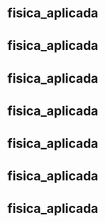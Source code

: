 # fisica_aplicada
# fisica_aplicada
# fisica_aplicada
# fisica_aplicada
# fisica_aplicada
# fisica_aplicada
# fisica_aplicada
